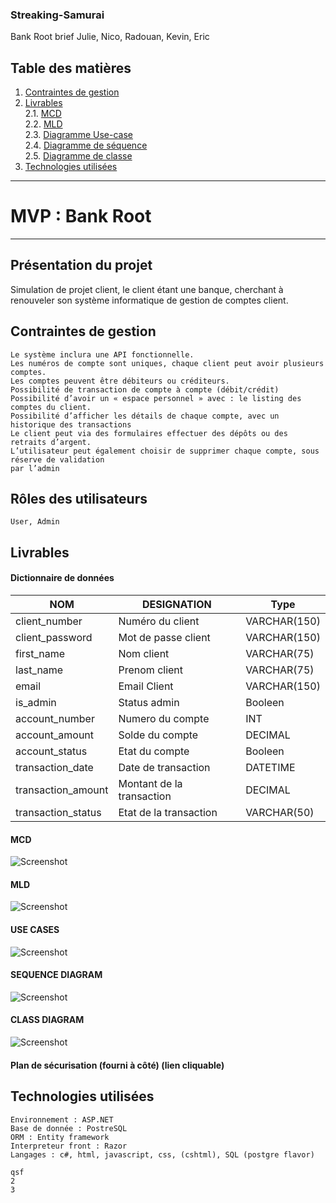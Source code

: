 ### Streaking-Samurai
Bank Root brief Julie, Nico, Radouan, Kevin, Eric

## Table des matières
1. [Contraintes de gestion](#Contraintes-de-gestion)
2. [Livrables](#Livrables)  
   2.1. [MCD](#MCD)  
   2.2. [MLD](#MLD)  
   2.3. [Diagramme Use-case](#USE-CASES)  
   2.4. [Diagramme de séquence](#SEQUENCE-DIAGRAM)   
   2.5. [Diagramme de classe](#CLASS-DIAGRAM)
3. [Technologies utilisées](#Technologies-utilisées)  

-----------------------------  
  
# **MVP : Bank Root**  
  
-----------------------------

## **Présentation du projet**  

Simulation de projet client, le client étant une banque, cherchant à renouveler son système informatique de gestion de comptes client.

## **Contraintes de gestion**  

	Le système inclura une API fonctionnelle.
	Les numéros de compte sont uniques, chaque client peut avoir plusieurs comptes.
	Les comptes peuvent être débiteurs ou créditeurs.
	Possibilité de transaction de compte à compte (débit/crédit)
	Possibilité d’avoir un « espace personnel » avec : le listing des comptes du client.
	Possibilité d’afficher les détails de chaque compte, avec un historique des transactions
	Le client peut via des formulaires effectuer des dépôts ou des retraits d’argent.
	L’utilisateur peut également choisir de supprimer chaque compte, sous réserve de validation   
    par l’admin

## **Rôles des utilisateurs**  

	User, Admin  

## **Livrables**  

#### **Dictionnaire de données**

| NOM                | DESIGNATION               | Type         |
| ------------------ | ------------------------- | ------------ |
| client_number      | Numéro du client          | VARCHAR(150) |
| client_password    | Mot de passe client       | VARCHAR(150) |
| first_name         | Nom client                | VARCHAR(75)  |
| last_name          | Prenom client             | VARCHAR(75)  |
| email              | Email Client              | VARCHAR(150) |
| is_admin           | Status admin              | Booleen      |
| account_number     | Numero du compte          | INT          |
| account_amount     | Solde du compte           | DECIMAL      |
| account_status     | Etat du compte            | Booleen      |
| transaction_date   | Date de transaction       | DATETIME     |
| transaction_amount | Montant de la transaction | DECIMAL      |
| transaction_status | Etat de la transaction    | VARCHAR(50)  |     |

#### **MCD**
![Screenshot](Merise-UML/MCD.png)   
#### **MLD**  
![Screenshot](Merise-UML/MLD.png)
#### **USE CASES**  
![Screenshot](Merise-UML/use%20case.png)
#### **SEQUENCE DIAGRAM**
![Screenshot](Merise-UML/sequence.png)  
#### **CLASS DIAGRAM**  
![Screenshot](Merise-UML/classes.png)
#### Plan de sécurisation (fourni à côté)  (lien cliquable)

## **Technologies utilisées**  

	Environnement : ASP.NET  
	Base de donnée : PostreSQL  
	ORM : Entity framework  
	Interpreteur front : Razor  
	Langages : c#, html, javascript, css, (cshtml), SQL (postgre flavor)   

	qsf
	2
	3
